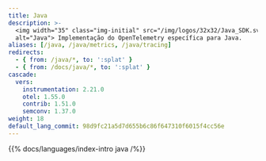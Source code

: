 ```yaml
---
title: Java
description: >-
  <img width="35" class="img-initial" src="/img/logos/32x32/Java_SDK.svg"
  alt="Java"> Implementação do OpenTelemetry específica para Java.
aliases: [/java, /java/metrics, /java/tracing]
redirects:
  - { from: /java/*, to: ':splat' }
  - { from: /docs/java/*, to: ':splat' }
cascade:
  vers:
    instrumentation: 2.21.0
    otel: 1.55.0
    contrib: 1.51.0
    semconv: 1.37.0
weight: 18
default_lang_commit: 98d9fc21a5d7d655b6c86f647310f6015f4cc56e
---
```


{{% docs/languages/index-intro java /%}}
